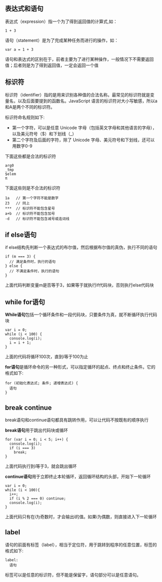 ## 表达式和语句
表达式（expression）指一个为了得到返回值的计算式,如：

`1 + 3`

语句（statement）是为了完成某种任务而进行的操作，如：

`var a = 1 + 3`

语句和表达式的区别在于，前者主要为了进行某种操作，一般情况下不需要返回值；后者则是为了得到返回值，一定会返回一个值
## 标识符
标识符（identifier）指的是用来识别各种值的合法名称。最常见的标识符就是变量名，以及后面要提到的函数名。JavaScript 语言的标识符对大小写敏感，所以a和A是两个不同的标识符。

标识符命名规则如下:
* 第一个字符，可以是任意 Unicode 字母（包括英文字母和其他语言的字母），以及美元符号（$）和下划线（_）
* 第二个字符及后面的字符，除了 Unicode 字母、美元符号和下划线，还可以用数字0-9

下面这些都是合法的标识符
```
arg0
_tmp
$elem
π
```
下面这些则是不合法的标识符
```
1a   // 第一个字符不能是数字
23   // 同上
***  // 标识符不能包含星号
a+b  // 标识符不能包含加号
-d   // 标识符不能包含减号或连词线
```
## if else语句
if else结构先判断一个表达式的布尔值，然后根据布尔值的真伪，执行不同的语句
```JS
if (m === 3) {
  // 满足条件时，执行的语句
} else {
  // 不满足条件时，执行的语句
}
```
上面代码判断变量m是否等于3，如果等于就执行if代码块，否则执行else代码块
## while for语句
**While语句**包括一个循环条件和一段代码块，只要条件为真，就不断循环执行代码块
```JS
var i = 0;
while (i < 100) {
  console.log(i);
  i = i + 1;
}
```
上面的代码将循环100次，直到i等于100为止

**for语句**是循环命令的另一种形式，可以指定循环的起点、终点和终止条件。它的格式如下:
```JS
for (初始化表达式; 条件; 递增表达式) {
  语句
}
```
## break continue
break语句和continue语句都具有跳转作用，可以让代码不按既有的顺序执行

**break语句**用于跳出代码块或循环
```JS
for (var i = 0; i < 5; i++) {
  console.log(i);
  if (i === 3)
    break;
}
```
上面代码执行到i等于3，就会跳出循环

**continue语句**用于立即终止本轮循环，返回循环结构的头部，开始下一轮循环
```JS
var i = 0;
while (i < 100){
  i++;
  if (i % 2 === 0) continue;
  console.log(i);
}
```
上面代码只有在i为奇数时，才会输出i的值。如果i为偶数，则直接进入下一轮循环

## label
语句的前面有标签（label），相当于定位符，用于跳转到程序的任意位置，标签的格式如下:
```
label:
  语句
```
标签可以是任意的标识符，但不能是保留字，语句部分可以是任意语句。
